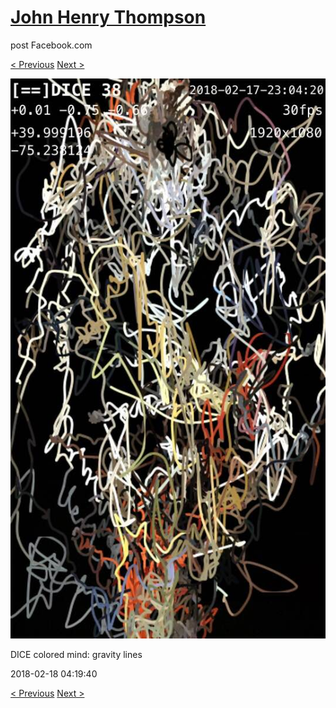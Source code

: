 # [John Henry Thompson](../README.md)
post Facebook.com

[< Previous](2018-02-18-1.md) [Next >](2018-02-17-1.md)

[![](../media/2018-02-18/Timeline-Photos-DICE-colored-mind-gravity-lines-1.jpg)](../README.md)

DICE colored mind: gravity lines

2018-02-18 04:19:40

[< Previous](2018-02-18-1.md) [Next >](2018-02-17-1.md)